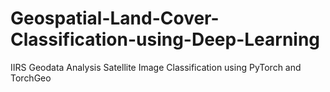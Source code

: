 # Geospatial-Land-Cover-Classification-using-Deep-Learning
IIRS Geodata Analysis
Satellite Image Classification using PyTorch and TorchGeo

